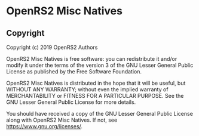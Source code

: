 # OpenRS2 Misc Natives

## Copyright

Copyright (c) 2019 OpenRS2 Authors

OpenRS2 Misc Natives is free software: you can redistribute it and/or modify it
under the terms of the version 3 of the GNU Lesser General Public License as
published by the Free Software Foundation.

OpenRS2 Misc Natives is distributed in the hope that it will be useful, but
WITHOUT ANY WARRANTY; without even the implied warranty of MERCHANTABILITY or
FITNESS FOR A PARTICULAR PURPOSE. See the GNU Lesser General Public License for
more details.

You should have received a copy of the GNU Lesser General Public License along
with OpenRS2 Misc Natives. If not, see <https://www.gnu.org/licenses/>.
